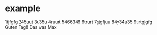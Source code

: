 # example
1tjfgfg
245uut
3u35u
4ruurt
5466346
6trurt
7gjgfjuu
84y34u35
9urtgjgfg
Guten Tag!!
Das was
Max